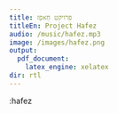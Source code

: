 ```yaml
---
title: פרויקט חַאפֵז
titleEn: Project Hafez
audio: /music/hafez.mp3
image: /images/hafez.png
output:
  pdf_document: 
    latex_engine: xelatex
dir: rtl
---
```



:hafez
